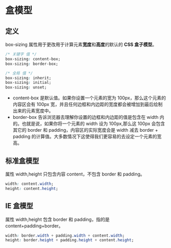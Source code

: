 # 盒模型

## 定义

box-sizing 属性用于更改用于计算元素**宽度**和**高度**的默认的 **CSS 盒子模型**。

```css
/* 关键字 值 */
box-sizing: content-box;
box-sizing: border-box;

/* 全局 值 */
box-sizing: inherit;
box-sizing: initial;
box-sizing: unset;
```

- content-box 是默认值。如果你设置一个元素的宽为 100px，那么这个元素的内容区会有 100px 宽，并且任何边框和内边距的宽度都会被增加到最后绘制出来的元素宽度中。
- border-box 告诉浏览器去理解你设置的边框和内边距的值是包含在 width 内的。也就是说，如果你将一个元素的 width 设为 100px,那么这 100px 会包含其它的 border 和 padding，内容区的实际宽度会是 width 减去 border + padding 的计算值。大多数情况下这使得我们更容易的去设定一个元素的宽高。

## 标准盒模型

属性 width,height 只包含内容 content，不包含 border 和 padding。

```css
width: content.width;
height: content.height;
```

## IE 盒模型

属性 width,height 包含 border 和 padding，指的是 content+padding+border。

```css
width: border.width + padding.width + content.width;
height: border.height + padding.height + content.height;
```
